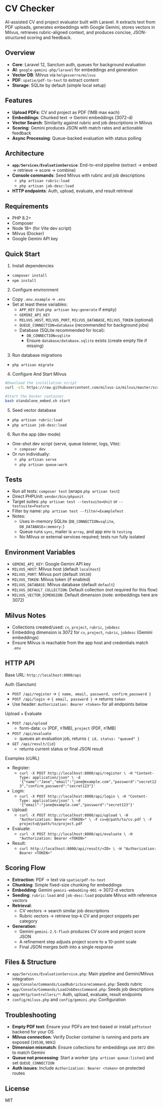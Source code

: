 # CV Checker

AI-assisted CV and project evaluator built with Laravel. It extracts text from PDF uploads, generates embeddings with Google Gemini, stores vectors in Milvus, retrieves rubric-aligned context, and produces concise, JSON-structured scoring and feedback.

## Overview

- **Core**: Laravel 12, Sanctum auth, queues for background evaluation
- **AI**: `google-gemini-php/laravel` for embeddings and generation
- **Vector DB**: Milvus via `helgesverre/milvus`
- **PDF**: `spatie/pdf-to-text` to extract content
- **Storage**: SQLite by default (simple local setup)

## Features

- **Upload PDFs**: CV and project as PDF (1MB max each)
- **Embeddings**: Chunked text → Gemini embeddings (3072-d)
- **Vector Search**: Similarity against rubric and job descriptions in Milvus
- **Scoring**: Gemini produces JSON with match rates and actionable feedback
- **Async Processing**: Queue-backed evaluation with status polling

## Architecture

- **`app/Services/EvaluationService`**: End-to-end pipeline (extract → embed → retrieve → score → combine)
- **Console commands**: Seed Milvus with rubric and job descriptions
  - `php artisan rubric:load`
  - `php artisan job-desc:load`
- **HTTP endpoints**: Auth, upload, evaluate, and result retrieval

## Requirements

- PHP 8.2+
- Composer
- Node 18+ (for Vite dev script)
- Milvus (Docker)
- Google Gemini API key

## Quick Start

1) Install dependencies
- `composer install`
- `npm install`

2) Configure environment
- Copy `.env.example` → `.env`
- Set at least these variables:
  - `APP_KEY` (run `php artisan key:generate` if empty)
  - `GEMINI_API_KEY`
  - `MILVUS_HOST`, `MILVUS_PORT`, `MILVUS_DATABASE`, `MILVUS_TOKEN` (optional)
  - `QUEUE_CONNECTION=database` (recommended for background jobs)
  - Database (SQLite recommended for local):
    - `DB_CONNECTION=sqlite`
    - Ensure `database/database.sqlite` exists (create empty file if missing)

3) Run database migrations
- `php artisan migrate`

4) Configure And Start Milvus
```bash
#Download the installation script
curl -sfL https://raw.githubusercontent.com/milvus-io/milvus/master/scripts/standalone_embed.sh -o standalone_embed.sh

#Start the Docker container
bash standalone_embed.sh start
```

5) Seed vector database
- `php artisan rubric:load`
- `php artisan job-desc:load`

6) Run the app (dev mode)
- One-shot dev script (serve, queue listener, logs, Vite):
  - `composer dev`
- Or run individually:
  - `php artisan serve`
  - `php artisan queue:work`

## Tests

- Run all tests: `composer test` (wraps `php artisan test`)
- Direct PHPUnit: `vendor/bin/phpunit`
- Target suites: `php artisan test --testsuite=Unit` or `--testsuite=Feature`
- Filter by name: `php artisan test --filter=ExampleTest`
- Notes:
  - Uses in-memory SQLite (`DB_CONNECTION=sqlite`, `DB_DATABASE=:memory:`)
  - Queue runs `sync`, mailer is `array`, and app env is `testing`
  - No Milvus or external services required; tests run fully isolated

## Environment Variables

- `GEMINI_API_KEY`: Google Gemini API key
- `MILVUS_HOST`: Milvus host (default `localhost`)
- `MILVUS_PORT`: Milvus port (default `19530`)
- `MILVUS_TOKEN`: Milvus token (if enabled)
- `MILVUS_DATABASE`: Milvus database (default `default`)
- `MILVUS_DEFAULT_COLLECTION`: Default collection (not required for this flow)
- `MILVUS_VECTOR_DIMENSION`: Default dimension (note: embeddings here are 3072)

## Milvus Notes

- Collections created/used: `cv`, `project`, `rubric`, `jobdesc`
- Embedding dimension is 3072 for `cv`, `project`, `rubric`, `jobdesc` (Gemini embeddings)
- Ensure Milvus is reachable from the app host and credentials match `.env`

## HTTP API

Base URL: `http://localhost:8000/api`

Auth (Sanctum)
- `POST /api/register` → `{ name, email, password, confirm_password }`
- `POST /api/login` → `{ email, password }` → returns `token`
- Use header: `Authorization: Bearer <token>` for all endpoints below

Upload + Evaluate
- `POST /api/upload`
  - form-data: `cv` (PDF, ≤1MB), `project` (PDF, ≤1MB)
- `POST /api/evaluate`
  - queues an evaluation job, returns `{ id, status: "queued" }`
- `GET /api/result/{id}`
  - returns current status or final JSON result

Examples (cURL)
- Register:
  - `curl -X POST http://localhost:8000/api/register \
     -H "Content-Type: application/json" \
     -d '{"name":"Jane","email":"jane@example.com","password":"secret123","confirm_password":"secret123"}'`
- Login:
  - `curl -X POST http://localhost:8000/api/login \
     -H "Content-Type: application/json" \
     -d '{"email":"jane@example.com","password":"secret123"}'`
- Upload:
  - `curl -X POST http://localhost:8000/api/upload \
     -H "Authorization: Bearer <TOKEN>" \
     -F cv=@/path/to/cv.pdf \
     -F project=@/path/to/project.pdf`
- Evaluate:
  - `curl -X POST http://localhost:8000/api/evaluate \
     -H "Authorization: Bearer <TOKEN>"`
- Result:
  - `curl http://localhost:8000/api/result/<ID> \
     -H "Authorization: Bearer <TOKEN>"`

## Scoring Flow

- **Extraction**: PDF → text via `spatie/pdf-to-text`
- **Chunking**: Simple fixed-size chunking for embeddings
- **Embedding**: Gemini `gemini-embedding-001` → 3072-d vectors
- **Seeding**: `rubric:load` and `job-desc:load` populate Milvus with reference vectors
- **Retrieval**:
  - CV vectors → search similar job descriptions
  - Rubric vectors → retrieve top-k CV and project snippets per category
- **Generation**:
  - Gemini `gemini-2.5-flash` produces CV score and project score JSON
  - A refinement step adjusts project score to a 10-point scale
  - Final JSON merges both into a single response

## Files & Structure

- `app/Services/EvaluationService.php`: Main pipeline and Gemini/Milvus integration
- `app/Console/Commands/LoadRubricScoreCommand.php`: Seeds rubric
- `app/Console/Commands/LoadJobDescCommand.php`: Seeds job descriptions
- `app/Http/Controllers/*`: Auth, upload, evaluate, result endpoints
- `config/milvus.php` and `config/gemini.php`: Configuration

## Troubleshooting

- **Empty PDF text**: Ensure your PDFs are text-based or install `pdftotext` backend for your OS
- **Milvus connection**: Verify Docker container is running and ports are exposed (`19530`, `9091`)
- **Dimension mismatch**: Ensure collections for embeddings use `3072` dim to match Gemini
- **Queue not processing**: Start a worker (`php artisan queue:listen`) and set `QUEUE_CONNECTION`
- **Auth issues**: Include `Authorization: Bearer <token>` on protected routes

## License

MIT
